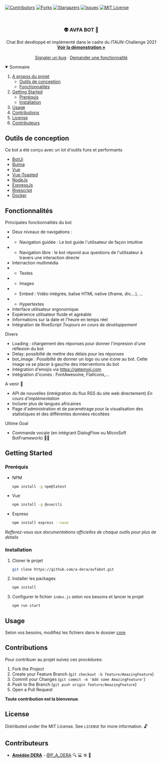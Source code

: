 
[![Contributors][contributors-shield]][contributors-url]
[![Forks][forks-shield]][forks-url]
[![Stargazers][stars-shield]][stars-url]
[![Issues][issues-shield]][issues-url]
[![MIT License][license-shield]][license-url]


<br />
<p align="center">
 <!-- TODO: #2 Rediger correctment le readme -->
  <h3 align="center">👽 AVFA BOT 🤖</h3>

  <p align="center">
    Chat Bot devéloppé et implémenté dans le cadre du ITAUN-Challenge 2021
    <br />
    <a href="avfabot.herokuapp.com"><strong>Voir la démonstration »</strong></a>
    <br />
    <br />
    <a href="https://github.com/a-dera/avfabot/issues">Signaler un bug</a>
    ·
    <a href="https://github.com/a-dera/avfabot/issues">Demander une fonctionnalité</a>
  </p>
</p>



<!-- TABLE OF CONTENTS -->
<details open="open">
  <summary>Sommaire</summary>
  <ol>
    <li>
      <a href="#a-propos-du-projet">A propos du projet</a>
      <ul>
        <li><a href="#outils-de-conception">Outils de conception</a></li>
        <li><a href="#ffonctionnalités">Fonctionnalités</a></li>
      </ul>
    </li>
    <li>
      <a href="#getting-started">Getting Started</a>
      <ul>
        <li><a href="#preréquis">Preréquis</a></li>
        <li><a href="#installation">Installation</a></li>
      </ul>
    </li>
    <li><a href="#usage">Usage</a></li>
    <li><a href="#contributions">Contributions</a></li>
    <li><a href="#license">License</a></li>
    <li><a href="#contributeurs">Contributeurs</a></li>
  </ol>
</details>



<!-- ABOUT THE PROJECT -->

## Outils de conception

Ce bot a été conçu avec un lot d'outils funs et performants
* [BotUi](https:/botui.org)
* [Bulma](https:/bulma.io)
* [Vue](https://vuejs.org)
* [Vue-Toasted](https://shakee93.github.io/vue-toasted/)
* [NodeJs](https://vuejs.org)
* [ExpressJs](https://expressjs.com)
* [Rivescript](https://rivescript.com/)
* [Docker](https://docker.com/)

## Fonctionnalités

Principales fonctionnalités du bot 

* Deux niveaux de navigations : 
* * Navigation guidée : Le bot guide l'utilisateur de façon intuitive
* * Navigation libre : le bot répond aux questions de l'utilisateur à travers une interaction directe
* Interraction multimédia
* * Textes
* * Images
* * Embed : Vidéo intégrée, balise HTML native (iframe, div,...), ...
* * Hypertextes
* Interface utilisateur ergonomique
* Expérience utilisateur fluide et agréable
* Informations sur la date et l'heure en temps réel 
* Intégration de RiveScript _Toujours en cours de devéloppement_

Divers
* Loading :  chargement des réponses pour donner l'impresion d'une réflexion du bot
* Delay: possibilté de mettre des délais pour les réponses
* bot_image : Possibilté de donner un logo ou une icone au bot. Cette image va se placer à gauche des interventions du bot
* Intégration d'emojis via https://getemoji.com
* Intégration d'icones : FontAwesome, FlatIcons,... 
  
A venir 🚀
* API de nouvelles (intrégration du flux RSS du site web directement)  _En cours d'implémentation_
* Inclurer plus de langues africaines
* Page d'administration et de paramétrage pour la visualisation des statistiques et des différentes données récoltées
  
Ultime Goal 
* Commande vocale (en intégrant DialogFlow ou MicroSoft BotFramework) 🤞🏾





<!-- GETTING STARTED -->
## Getting Started

### Preréquis


* NPM
  ```sh
  npm install -g npm@latest
  ```
* Vue
  ```sh
  npm install -g @vue/cli
  ```
* Express
  ```sh
  npm install express --save
  ```
_Refferez-vous aux documentations officielles de chaque outils pour plus de détails_

### Installation

1. Cloner le projet
   ```sh
   git clone https://github.com/a-dera/avfabot.git
   ```
2. Installer les packages
   ```sh
   npm install
   ```
3. Configurer le fichier `index.js` selon vos besoins et lancer le projet
   ```sh
   npm run start
   ```


## Usage

Selon vos besoins, modifiez les fichiers dans le dossier [core](https://github.com/a-dera/avfabot/assets/core)


<!-- CONTRIBUTING -->
## Contributions

Pour contribuer au projet suivez ces procédures:

1. Fork the Project
2. Create your Feature Branch (`git checkout -b feature/AmazingFeature`)
3. Commit your Changes (`git commit -m 'Add some AmazingFeature'`)
4. Push to the Branch (`git push origin feature/AmazingFeature`)
5. Open a Pull Request

**Toute contribution est la bienvenue**.


<!-- LICENSE -->
## License

Distributed under the MIT License. See `LICENSE` for more information. 🔓



<!-- CONTACT -->
## Contributeurs

* **[Amédée DERA](https://github.com/a-dera)** - [@P_A_DERA](https://twitter.com/P_A_DERA) 🔍 💻 ⚙️ 📝 





<!-- MARKDOWN LINKS & IMAGES -->
<!-- https://www.markdownguide.org/basic-syntax/#reference-style-links -->
[contributors-shield]: https://img.shields.io/github/contributors/a-dera/avfabot.svg?style=for-the-badge
[contributors-url]: https://github.com/a-dera/avfabot/graphs/contributors
[forks-shield]: https://img.shields.io/github/forks/a-dera/avfabot.svg?style=for-the-badge
[forks-url]: https://github.com/a-dera/avfabot/network/members
[stars-shield]: https://img.shields.io/github/stars/a-dera/avfabot.svg?style=for-the-badge
[stars-url]: https://github.com/a-dera/avfabot/stargazers
[issues-shield]: https://img.shields.io/github/issues/a-dera/avfabot.svg?style=for-the-badge
[issues-url]: https://github.com/a-dera/avfabot/issues
[license-shield]: https://img.shields.io/github/license/a-dera/avfabot.svg?style=for-the-badge
[license-url]: https://github.com/a-dera/avfabot/blob/master/LICENSE
[product-screenshot]: images/screenshot.png

